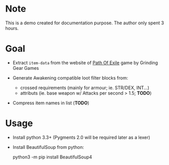 Note
====

This is a demo created for documentation purpose. The author only spent 3 hours.

Goal
====

- Extract `item-data` from the website of [Path Of Exile](http://www.pathofexile.com) game by Grinding Gear Games
- Generate Awakening compatible loot filter blocks from:

  - crossed requirements (mainly for armour; ie. STR/DEX, INT...)
  - attributs (ie. base weapon w/ Attacks per second > 1.5; **TODO**)

- Compress item names in list (**TODO**)

Usage
=====

- Install python 3.3+ (Pygments 2.0 will be required later as a lexer)
- Install BeautifulSoup from python:

    python3 -m pip install BeautifulSoup4
